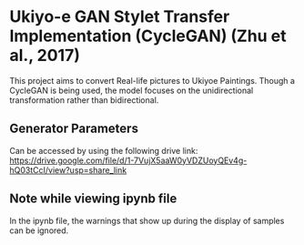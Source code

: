 # Ukiyo-e GAN Stylet Transfer Implementation (CycleGAN) (Zhu et al., 2017)
This project aims to convert Real-life pictures to Ukiyoe Paintings. Though a CycleGAN is being used, the model focuses on the unidirectional transformation rather than bidirectional.

 ## Generator Parameters
 Can be accessed by using the following drive link: https://drive.google.com/file/d/1-7VujX5aaW0yVDZUoyQEv4g-hQ03tCcI/view?usp=share_link
 
 ## Note while viewing ipynb file
 In the ipynb file, the warnings that show up during the display of samples can be ignored.
 
